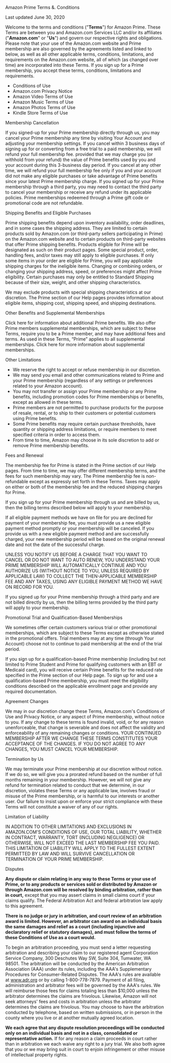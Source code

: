 Amazon Prime Terms &. Conditions

Last updated June 30, 2020

Welcome to the terms and conditions ("**Terms**") for Amazon Prime. These Terms are between you and Amazon.com Services LLC and/or its affiliates ("**Amazon.com**" or "**Us**") and govern our respective rights and obligations. Please note that your use of the Amazon.com website and Prime membership are also governed by the agreements listed and linked to below, as well as all other applicable terms, conditions, limitations, and requirements on the Amazon.com website, all of which (as changed over time) are incorporated into these Terms. If you sign up for a Prime membership, you accept these terms, conditions, limitations and requirements.

*   Conditions of Use
*   Amazon.com Privacy Notice
*   Amazon Video Terms of Use
*   Amazon Music Terms of Use
*   Amazon Photos Terms of Use
*   Kindle Store Terms of Use

Membership Cancellation

If you signed-up for your Prime membership directly through us, you may cancel your Prime membership any time by visiting Your Account and adjusting your membership settings. If you cancel within 3 business days of signing up for or converting from a free trial to a paid membership, we will refund your full membership fee. provided that we may charge you (or withhold from your refund) the value of Prime benefits used by you and your account during this 3-business day period. If you cancel at any other time, we will refund your full membership fee only if you and your account did not make any eligible purchases or take advantage of Prime benefits since your latest Prime membership charge. If you signed up for your Prime membership through a third party, you may need to contact the third party to cancel your membership or receive any refund under its applicable policies. Prime memberships redeemed through a Prime gift code or promotional code are not refundable.

Shipping Benefits and Eligible Purchases

Prime shipping benefits depend upon inventory availability, order deadlines, and in some cases the shipping address. They are limited to certain products sold by Amazon.com (or third-party sellers participating in Prime) on the Amazon.com website and to certain products on third-party websites that offer Prime shipping benefits. Products eligible for Prime will be designated as such on their product pages. Some special product, order, handling fees, and/or taxes may still apply to eligible purchases. If only some items in your order are eligible for Prime, you will pay applicable shipping charges for the ineligible items. Changing or combining orders, or changing your shipping address, speed, or preferences might affect Prime eligibility. Certain purchases may only be entitled to Standard Shipping because of their size, weight, and other shipping characteristics.

We may exclude products with special shipping characteristics at our discretion. The Prime section of our Help pages provides information about eligible items, shipping cost, shipping speed, and shipping destinations.

Other Benefits and Supplemental Memberships

Click here for information about additional Prime benefits. We also offer Prime members supplemental memberships, which are subject to these Terms, require you to be a Prime member, and may have additional fees and terms. As used in these Terms, “Prime” applies to all supplemental memberships. Click here for more information about supplemental memberships.

Other Limitations

*   We reserve the right to accept or refuse membership in our discretion.
*   We may send you email and other communications related to Prime and your Prime membership (regardless of any settings or preferences related to your Amazon account).
*   You may not transfer or assign your Prime membership or any Prime benefits, including promotion codes for Prime memberships or benefits, except as allowed in these terms.
*   Prime members are not permitted to purchase products for the purpose of resale, rental, or to ship to their customers or potential customers using Prime benefits.
*   Some Prime benefits may require certain purchase thresholds, have quantity or shipping address limitations, or require members to meet specified criteria in order to access them.
*   From time to time, Amazon may choose in its sole discretion to add or remove Prime membership benefits.

Fees and Renewal

The membership fee for Prime is stated in the Prime section of our Help pages. From time to time, we may offer different membership terms, and the fees for such membership may vary. The Prime membership fee is non-refundable except as expressly set forth in these Terms. Taxes may apply on either or both of the membership fee and the reduced shipping charges for Prime.

If you sign up for your Prime membership through us and are billed by us, then the billing terms described below will apply to your membership.

If all eligible payment methods we have on file for you are declined for payment of your membership fee, you must provide us a new eligible payment method promptly or your membership will be canceled. If you provide us with a new eligible payment method and are successfully charged, your new membership period will be based on the original renewal date and not the date of the successful charge.

UNLESS YOU NOTIFY US BEFORE A CHARGE THAT YOU WANT TO CANCEL OR DO NOT WANT TO AUTO RENEW, YOU UNDERSTAND YOUR PRIME MEMBERSHIP WILL AUTOMATICALLY CONTINUE AND YOU AUTHORIZE US (WITHOUT NOTICE TO YOU, UNLESS REQUIRED BY APPLICABLE LAW) TO COLLECT THE THEN-APPLICABLE MEMBERSHIP FEE AND ANY TAXES, USING ANY ELIGIBLE PAYMENT METHOD WE HAVE ON RECORD FOR YOU.

If you signed up for your Prime membership through a third party and are not billed directly by us, then the billing terms provided by the third party will apply to your membership.

Promotional Trial and Qualification-Based Memberships

We sometimes offer certain customers various trial or other promotional memberships, which are subject to these Terms except as otherwise stated in the promotional offers. Trial members may at any time (through Your Account) choose not to continue to paid membership at the end of the trial period.

If you sign up for a qualification-based Prime membership (including but not limited to Prime Student and Prime for qualifying customers with an EBT or Medicaid card), you will receive certain Prime benefits for the reduced rate specified in the Prime section of our Help page. To sign up for and use a qualification-based Prime membership, you must meet the eligibility conditions described on the applicable enrollment page and provide any required documentation.

Agreement Changes

We may in our discretion change these Terms, Amazon.com's Conditions of Use and Privacy Notice, or any aspect of Prime membership, without notice to you. If any change to these terms is found invalid, void, or for any reason unenforceable, that change is severable and does not affect the validity and enforceability of any remaining changes or conditions. YOUR CONTINUED MEMBERSHIP AFTER WE CHANGE THESE TERMS CONSTITUTES YOUR ACCEPTANCE OF THE CHANGES. IF YOU DO NOT AGREE TO ANY CHANGES, YOU MUST CANCEL YOUR MEMBERSHIP.

Termination by Us

We may terminate your Prime membership at our discretion without notice. If we do so, we will give you a prorated refund based on the number of full months remaining in your membership. However, we will not give any refund for termination related to conduct that we determine, in our discretion, violates these Terms or any applicable law, involves fraud or misuse of the Prime membership, or is harmful to our interests or another user. Our failure to insist upon or enforce your strict compliance with these Terms will not constitute a waiver of any of our rights.

Limitation of Liability

IN ADDITION TO OTHER LIMITATIONS AND EXCLUSIONS IN AMAZON.COM'S CONDITIONS OF USE, OUR TOTAL LIABILITY, WHETHER IN CONTRACT, WARRANTY, TORT (INCLUDING NEGLIGENCE) OR OTHERWISE, WILL NOT EXCEED THE LAST MEMBERSHIP FEE YOU PAID. THIS LIMITATION OF LIABILITY WILL APPLY TO THE FULLEST EXTENT PERMITTED BY LAW AND WILL SURVIVE CANCELLATION OR TERMINATION OF YOUR PRIME MEMBERSHIP.

Disputes

**Any dispute or claim relating in any way to these Terms or your use of Prime, or to any products or services sold or distributed by Amazon or through Amazon.com will be resolved by binding arbitration, rather than in court,** except that you may assert claims in small claims court if your claims qualify. The Federal Arbitration Act and federal arbitration law apply to this agreement.

**There is no judge or jury in arbitration, and court review of an arbitration award is limited. However, an arbitrator can award on an individual basis the same damages and relief as a court (including injunctive and declaratory relief or statutory damages), and must follow the terms of these Conditions of Use as a court would.**

To begin an arbitration proceeding, you must send a letter requesting arbitration and describing your claim to our registered agent Corporation Service Company, 300 Deschutes Way SW, Suite 304, Tumwater, WA 98501. The arbitration will be conducted by the American Arbitration Association (AAA) under its rules, including the AAA's Supplementary Procedures for Consumer-Related Disputes. The AAA's rules are available at www.adr.org or by calling 1-800-778-7879. Payment of all filing, administration and arbitrator fees will be governed by the AAA's rules. We will reimburse those fees for claims totaling less than $10,000 unless the arbitrator determines the claims are frivolous. Likewise, Amazon will not seek attorneys' fees and costs in arbitration unless the arbitrator determines the claims are frivolous. You may choose to have the arbitration conducted by telephone, based on written submissions, or in person in the county where you live or at another mutually agreed location.

**We each agree that any dispute resolution proceedings will be conducted only on an individual basis and not in a class, consolidated or representative action.** If for any reason a claim proceeds in court rather than in arbitration we each waive any right to a jury trial. We also both agree that you or we may bring suit in court to enjoin infringement or other misuse of intellectual property rights.
